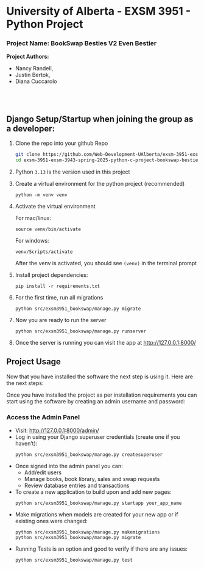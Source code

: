 # University of Alberta - EXSM 3951 - Python Project 
### Project Name: BookSwap Besties V2 Even Bestier

**Project Authors:** 
 + Nancy Randell, 
 + Justin Bertok, 
 + Diana Cuccarolo
<br>
<br>

## Django Setup/Startup when joining the group as a developer:

1. Clone the repo into your github Repo

    ```bash
    git clone https://github.com/Web-Development-UAlberta/exsm-3951-exsm-3943-spring-2025-python-c-project-bookswap-besties-v2-even-bestier.git
    cd exsm-3951-exsm-3943-spring-2025-python-c-project-bookswap-besties-v2-even-bestier
    ```
2. Python `3.13` is the version used in this project

3. Create a virtual environment for the python project (recommended)
    ```
    python -m venv venv
    ```
4. Activate the virtual environment
    
    For mac/linux:
    ```
    source venv/bin/activate
    ```
    
    For windows:
    ```
    venv/Scripts/activate
    ```
    After the venv is activated, you should see `(venv)` in the terminal prompt
5. Install project dependencies:
    ```
    pip install -r requirements.txt
    ```

6. For the first time, run all migrations
    ```
    python src/exsm3951_bookswap/manage.py migrate 
    ```
7. Now you are ready to run the server
    ```
    python src/exsm3951_bookswap/manage.py runserver 
    ```
8. Once the server is running you can visit the app at http://127.0.0.1:8000/



## Project Usage


Now that you have installed the software the next step is using it. Here are the next steps:

Once you have installed the project as per installation requirements you can start using the software by creating an admin username and password:

### Access the Admin Panel
- Visit: http://127.0.0.1:8000/admin/
- Log in using your Django superuser credentials (create one if you haven’t):
    ```
    python src/exsm3951_bookswap/manage.py createsuperuser
    ```
- Once signed into the admin panel you can:
   - Add/edit users
   - Manage books, book library, sales and swap requests
   - Review database entries and transactions
- To create a new application to build upon and add new pages:
   ```
   python src/exsm3951_bookswap/manage.py startapp your_app_name
   ```
- Make migrations when models are created for your new app or if existing ones were changed:
    ```
    python src/exsm3951_bookswap/manage.py makemigrations
    python src/exsm3951_bookswap/manage.py migrate
    ```
- Running Tests is an option and good to verify if there are any issues:
    ```
    python src/exsm3951_bookswap/manage.py test
    ```


 


